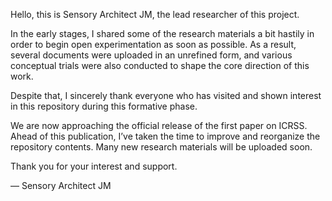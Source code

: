 Hello, this is Sensory Architect JM, the lead researcher of this project.

In the early stages, I shared some of the research materials a bit hastily in order to begin open experimentation as soon as possible.
As a result, several documents were uploaded in an unrefined form, and various conceptual trials were also conducted to shape the core direction of this work.

Despite that, I sincerely thank everyone who has visited and shown interest in this repository during this formative phase.

We are now approaching the official release of the first paper on ICRSS.
Ahead of this publication, I’ve taken the time to improve and reorganize the repository contents.
Many new research materials will be uploaded soon.

Thank you for your interest and support.

— Sensory Architect JM
